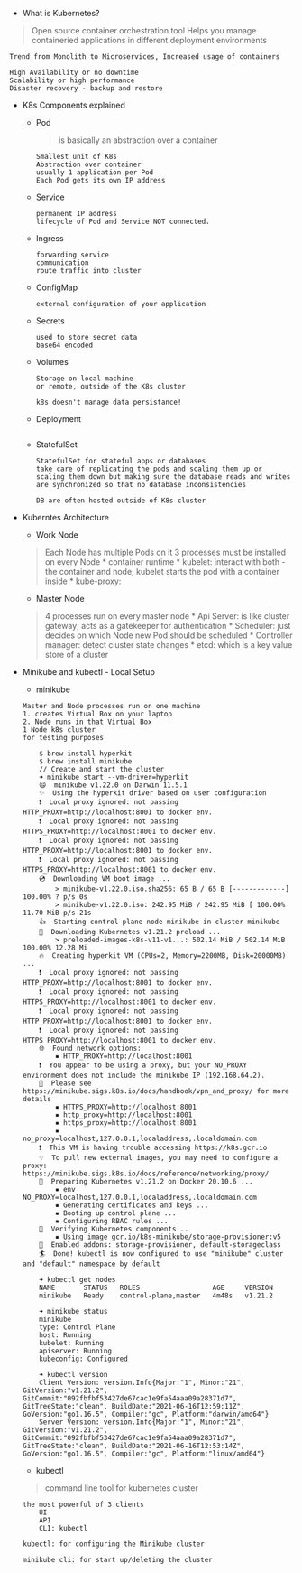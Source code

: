 * What is Kubernetes?
> Open source container orchestration tool
> Helps you manage containeried applications in different deployment environments
```
Trend from Monolith to Microservices, Increased usage of containers

High Availability or no downtime
Scalability or high performance
Disaster recovery - backup and restore
```

* K8s Components explained
    - Pod
        > is basically an abstraction over a container
        ```
        Smallest unit of K8s
        Abstraction over container
        usually 1 application per Pod
        Each Pod gets its own IP address
        ```
    - Service
        ```
        permanent IP address
        lifecycle of Pod and Service NOT connected.
        ```
    - Ingress
        ```
        forwarding service
        communication
        route traffic into cluster
        ```
    - ConfigMap
        ```
        external configuration of your application
        ```
    - Secrets
        ```
        used to store secret data
        base64 encoded
        ```
    - Volumes
        ```
        Storage on local machine
        or remote, outside of the K8s cluster

        k8s doesn't manage data persistance!
        ```
    - Deployment
        ```

        ```
    - StatefulSet
        ```
        StatefulSet for stateful apps or databases
        take care of replicating the pods and scaling them up or scaling them down but making sure the database reads and writes are synchronized so that no database inconsistencies

        DB are often hosted outside of K8s cluster
        ```

* Kuberntes Architecture
    - Work Node
    > Each Node has multiple Pods on it
    > 3 processes must be installed on every Node
        * container runtime
        * kubelet: interact with both - the container and node; kubelet starts the pod with a container inside
        * kube-proxy:

    - Master Node
    > 4 processes run on every master node
        * Api Server: is like cluster gateway; acts as a gatekeeper for authentication
        * Scheduler: just decides on which Node new Pod should be scheduled
        * Controller manager: detect cluster state changes
        * etcd: which is a key value store of a cluster

* Minikube and kubectl - Local Setup
    - minikube
    ```
    Master and Node processes run on one machine
    1. creates Virtual Box on your laptop
    2. Node runs in that Virtual Box
    1 Node k8s cluster
    for testing purposes

        $ brew install hyperkit
        $ brew install minikube
        // Create and start the cluster
        ➜ minikube start --vm-driver=hyperkit
        😄  minikube v1.22.0 on Darwin 11.5.1
        ✨  Using the hyperkit driver based on user configuration
        ❗  Local proxy ignored: not passing HTTP_PROXY=http://localhost:8001 to docker env.
        ❗  Local proxy ignored: not passing HTTPS_PROXY=http://localhost:8001 to docker env.
        ❗  Local proxy ignored: not passing HTTP_PROXY=http://localhost:8001 to docker env.
        ❗  Local proxy ignored: not passing HTTPS_PROXY=http://localhost:8001 to docker env.
        💿  Downloading VM boot image ...
            > minikube-v1.22.0.iso.sha256: 65 B / 65 B [-------------] 100.00% ? p/s 0s
            > minikube-v1.22.0.iso: 242.95 MiB / 242.95 MiB [ 100.00% 11.70 MiB p/s 21s
        👍  Starting control plane node minikube in cluster minikube
        💾  Downloading Kubernetes v1.21.2 preload ...
            > preloaded-images-k8s-v11-v1...: 502.14 MiB / 502.14 MiB  100.00% 12.28 Mi
        🔥  Creating hyperkit VM (CPUs=2, Memory=2200MB, Disk=20000MB) ...
        ❗  Local proxy ignored: not passing HTTP_PROXY=http://localhost:8001 to docker env.
        ❗  Local proxy ignored: not passing HTTPS_PROXY=http://localhost:8001 to docker env.
        ❗  Local proxy ignored: not passing HTTP_PROXY=http://localhost:8001 to docker env.
        ❗  Local proxy ignored: not passing HTTPS_PROXY=http://localhost:8001 to docker env.
        🌐  Found network options:
            ▪ HTTP_PROXY=http://localhost:8001
        ❗  You appear to be using a proxy, but your NO_PROXY environment does not include the minikube IP (192.168.64.2).
        📘  Please see https://minikube.sigs.k8s.io/docs/handbook/vpn_and_proxy/ for more details
            ▪ HTTPS_PROXY=http://localhost:8001
            ▪ http_proxy=http://localhost:8001
            ▪ https_proxy=http://localhost:8001
            ▪ no_proxy=localhost,127.0.0.1,localaddress,.localdomain.com
        ❗  This VM is having trouble accessing https://k8s.gcr.io
        💡  To pull new external images, you may need to configure a proxy: https://minikube.sigs.k8s.io/docs/reference/networking/proxy/
        🐳  Preparing Kubernetes v1.21.2 on Docker 20.10.6 ...
            ▪ env NO_PROXY=localhost,127.0.0.1,localaddress,.localdomain.com
            ▪ Generating certificates and keys ...
            ▪ Booting up control plane ...
            ▪ Configuring RBAC rules ...
        🔎  Verifying Kubernetes components...
            ▪ Using image gcr.io/k8s-minikube/storage-provisioner:v5
        🌟  Enabled addons: storage-provisioner, default-storageclass
        🏄  Done! kubectl is now configured to use "minikube" cluster and "default" namespace by default

        ➜ kubectl get nodes
        NAME       STATUS   ROLES                  AGE     VERSION
        minikube   Ready    control-plane,master   4m48s   v1.21.2

        ➜ minikube status
        minikube
        type: Control Plane
        host: Running
        kubelet: Running
        apiserver: Running
        kubeconfig: Configured

        ➜ kubectl version
        Client Version: version.Info{Major:"1", Minor:"21", GitVersion:"v1.21.2", GitCommit:"092fbfbf53427de67cac1e9fa54aaa09a28371d7", GitTreeState:"clean", BuildDate:"2021-06-16T12:59:11Z", GoVersion:"go1.16.5", Compiler:"gc", Platform:"darwin/amd64"}
        Server Version: version.Info{Major:"1", Minor:"21", GitVersion:"v1.21.2", GitCommit:"092fbfbf53427de67cac1e9fa54aaa09a28371d7", GitTreeState:"clean", BuildDate:"2021-06-16T12:53:14Z", GoVersion:"go1.16.5", Compiler:"gc", Platform:"linux/amd64"}
    ```
    - kubectl
    > command line tool for kubernetes cluster
    ```
    the most powerful of 3 clients
        UI
        API
        CLI: kubectl
    ```
    ```
    kubectl: for configuring the Minikube cluster

    minikube cli: for start up/deleting the cluster
    ```

